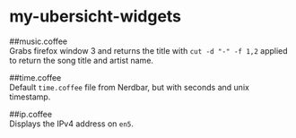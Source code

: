 # my-ubersicht-widgets

##music.coffee  
Grabs firefox window 3 and returns the title with `cut -d "-" -f 1,2` applied to return the song title and artist name.


##time.coffee  
Default `time.coffee` file from Nerdbar, but with seconds and unix timestamp.

##ip.coffee  
Displays the IPv4 address on `en5`.
